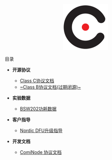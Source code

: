 <!-- _sidebar.md -->



<p align="center">
  <a href="https://corumi-os.github.io/opendoc/#/README">
    <img alt="Corumi Tech" src="docs/logo_square.svg" width="140">
  </a>
</p>

目录

- **开源协议**
  - [Class C协议文档](docs/classC/classC.md)
  - [~Class B协议文档(过期闭源)~](#)
- **实验数据**
  - [BSW202功耗数据](docs/guide/BSW202_pw/index.html)
- **客户指导**
  - [Nordic DFU升级指导](docs/guide/dfu/README.md)

- **开发文档**
  - [ComiNode 协议文档](docs/mesh_uart/index.md)

